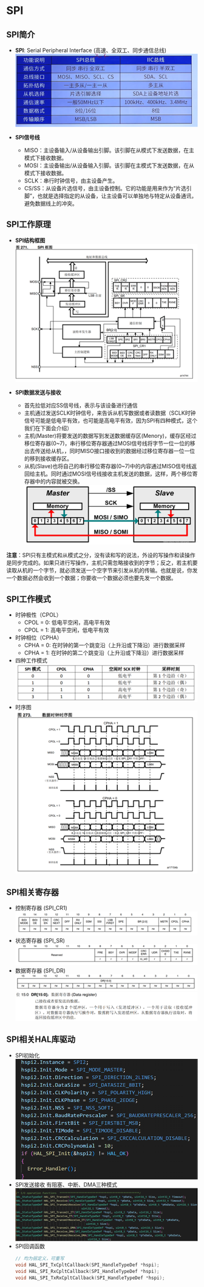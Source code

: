# SPI

## SPI简介
- **SPI**: Serial Peripheral Interface (高速、全双工、同步通信总线)
![](assets\Snipaste_2024-01-30_11-30-11.png)

- **SPI信号线**
    - MISO：主设备输入/从设备输出引脚。该引脚在从模式下发送数据，在主模式下接收数据。
    - MOSI：主设备输出/从设备输入引脚。该引脚在主模式下发送数据，在从模式下接收数据。
    - SCLK：串行时钟信号，由主设备产生。
    - CS/SS：从设备片选信号，由主设备控制。它的功能是用来作为“片选引脚”，也就是选择指定的从设备，让主设备可以单独地与特定从设备通讯，避免数据线上的冲突。

## SPI工作原理

- **SPI结构框图**
    ![](assets\Snipaste_2024-01-30_11-36-57.png)

- **SPI数据发送与接收**
    - 首先拉低对应SS信号线，表示与该设备进行通信
    - 主机通过发送SCLK时钟信号，来告诉从机写数据或者读数据（SCLK时钟信号可能是低电平有效，也可能是高电平有效，因为SPI有四种模式，这个我们在下面会介绍）
    - 主机(Master)将要发送的数据写到发送数据缓存区(Menory)，缓存区经过移位寄存器(0~7)，串行移位寄存器通过MOSI信号线将字节一位一位的移出去传送给从机，，同时MISO接口接收到的数据经过移位寄存器一位一位的移到接收缓存区。
    - 从机(Slave)也将自己的串行移位寄存器(0~7)中的内容通过MISO信号线返回给主机。同时通过MOSI信号线接收主机发送的数据，这样，两个移位寄存器中的内容就被交换。
    ![](assets\Snipaste_2024-01-30_11-56-55.png)

**注意**：SPI只有主模式和从模式之分，没有读和写的说法，外设的写操作和读操作是同步完成的。如果只进行写操作，主机只需忽略接收到的字节；反之，若主机要读取从机的一个字节，就必须发送一个空字节来引发从机的传输。也就是说，你发一个数据必然会收到一个数据；你要收一个数据必须也要先发一个数据。

## SPI工作模式

- 时钟极性（CPOL）
    - CPOL = 0: 低电平空闲，高电平有效
    - CPOL = 1: 高电平空闲，低电平有效
- 时钟相位（CPHA）
    - CPHA = 0: 在时钟的第一个跳变沿（上升沿或下降沿）进行数据采样
    - CPHA = 1: 在时钟的第二个跳变沿（上升沿或下降沿）进行数据采样
- 四种工作模式
    ![](assets/Snipaste_2024-01-30_12-22-47.png)
- 时序图
    ![](assets\Snipaste_2024-01-30_12-24-34.png)

## SPI相关寄存器

- 控制寄存器 (SPI_CR1)
    ![](assets\Snipaste_2024-01-30_12-35-54.png)
- 状态寄存器 (SPI_SR)
    ![](assets\Snipaste_2024-01-30_13-12-53.png)
- 数据寄存器 (SPI_DR)
    ![](assets\Snipaste_2024-01-30_13-14-37.png)
    ![](assets\Snipaste_2024-01-30_13-15-55.png)

## SPI相关HAL库驱动

- SPI初始化
    ![](assets\Snipaste_2024-01-30_13-48-22.png)
- SPI发送接收
    有阻塞、中断、DMA三种模式
    ![](assets\Snipaste_2024-01-30_13-56-57.png)
- SPI回调函数
    ```c
    // 均为弱定义，可重写
    void HAL_SPI_TxCpltCallback(SPI_HandleTypeDef *hspi);
    void HAL_SPI_RxCpltCallback(SPI_HandleTypeDef *hspi);
    void HAL_SPI_TxRxCpltCallback(SPI_HandleTypeDef *hspi);
    ```
